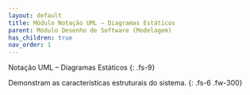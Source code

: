 ```yaml
---
layout: default
title: Módulo Notação UML – Diagramas Estáticos
parent: Módulo Desenho de Software (Modelagem)
has_children: true
nav_order: 1
---
```


Notação UML – Diagramas Estáticos
{: .fs-9}

Demonstram as características estruturais do sistema.
{: .fs-6 .fw-300}
